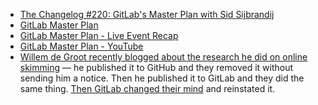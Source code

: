 - [The Changelog #220: GitLab's Master Plan with Sid Sijbrandij](https://changelog.com/podcast/220)
- [GitLab Master Plan](https://about.gitlab.com/2016/09/13/gitlab-master-plan/)
- [GitLab Master Plan - Live Event Recap](https://about.gitlab.com/2016/09/14/gitlab-live-event-recap/)
- [GitLab Master Plan - YouTube](https://www.youtube.com/watch?v=KrF7jNfDSnI)
- [Willem de Groot recently blogged about the research he did on online skimming](https://gwillem.gitlab.io/2016/10/11/5900-online-stores-found-skimming/) — he published it to GitHub and they removed it without sending him a notice. Then he published it to GitLab and they did the same thing. [Then GitLab changed their mind](https://about.gitlab.com/2016/10/15/gitlab-reinstates-list-of-servers-that-have-malware/) and reinstated it.